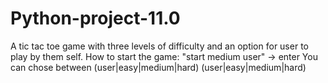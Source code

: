 # Python-project-11.0
A tic tac toe game with three levels of difficulty and an option for user to play by them self.
How to start the game: "start medium user" -> enter
You can chose between (user|easy|medium|hard) (user|easy|medium|hard)
